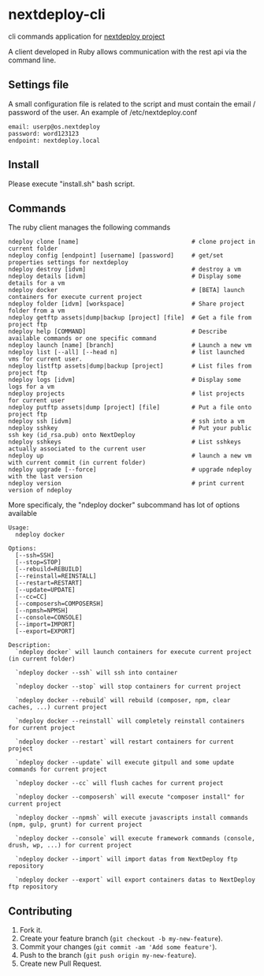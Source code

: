 # nextdeploy-cli

cli commands application for [nextdeploy project](https://github.com/ricofehr/nextdeploy)

A client developed in Ruby allows communication with the rest api via the command line.

## Settings file

A small configuration file is related to the script and must contain the email / password of the user.
An example of /etc/nextdeploy.conf
```
email: userp@os.nextdeploy
password: word123123
endpoint: nextdeploy.local
```

## Install

Please execute "install.sh" bash script.

## Commands

The ruby client manages the following commands
```
ndeploy clone [name]                                # clone project in current folder
ndeploy config [endpoint] [username] [password]     # get/set properties settings for nextdeploy
ndeploy destroy [idvm]                              # destroy a vm
ndeploy details [idvm]                              # Display some details for a vm
ndeploy docker                                      # [BETA] launch containers for execute current project
ndeploy folder [idvm] [workspace]                   # Share project folder from a vm
ndeploy getftp assets|dump|backup [project] [file]  # Get a file from project ftp
ndeploy help [COMMAND]                              # Describe available commands or one specific command
ndeploy launch [name] [branch]                      # Launch a new vm
ndeploy list [--all] [--head n]                     # list launched vms for current user.
ndeploy listftp assets|dump|backup [project]        # List files from project ftp
ndeploy logs [idvm]                                 # Display some logs for a vm
ndeploy projects                                    # list projects for current user
ndeploy putftp assets|dump [project] [file]         # Put a file onto project ftp
ndeploy ssh [idvm]                                  # ssh into a vm
ndeploy sshkey                                      # Put your public ssh key (id_rsa.pub) onto NextDeploy
ndeploy sshkeys                                     # List sshkeys actually associated to the current user
ndeploy up                                          # launch a new vm with current commit (in current folder)
ndeploy upgrade [--force]                           # upgrade ndeploy with the last version
ndeploy version                                     # print current version of ndeploy
```

More specificaly, the "ndeploy docker" subcommand has lot of options available
```
Usage:
  ndeploy docker

Options:
  [--ssh=SSH]
  [--stop=STOP]
  [--rebuild=REBUILD]
  [--reinstall=REINSTALL]
  [--restart=RESTART]
  [--update=UPDATE]
  [--cc=CC]
  [--composersh=COMPOSERSH]
  [--npmsh=NPMSH]
  [--console=CONSOLE]
  [--import=IMPORT]
  [--export=EXPORT]

Description:
  `ndeploy docker` will launch containers for execute current project (in current folder)

  `ndeploy docker --ssh` will ssh into container

  `ndeploy docker --stop` will stop containers for current project

  `ndeploy docker --rebuild` will rebuild (composer, npm, clear caches, ...) current project

  `ndeploy docker --reinstall` will completely reinstall containers for current project

  `ndeploy docker --restart` will restart containers for current project

  `ndeploy docker --update` will execute gitpull and some update commands for current project

  `ndeploy docker --cc` will flush caches for current project

  `ndeploy docker --composersh` will execute "composer install" for current project

  `ndeploy docker --npmsh` will execute javascripts install commands (npm, gulp, grunt) for current project

  `ndeploy docker --console` will execute framework commands (console, drush, wp, ...) for current project

  `ndeploy docker --import` will import datas from NextDeploy ftp repository

  `ndeploy docker --export` will export containers datas to NextDeploy ftp repository
```

## Contributing

1. Fork it.
2. Create your feature branch (`git checkout -b my-new-feature`).
3. Commit your changes (`git commit -am 'Add some feature'`).
4. Push to the branch (`git push origin my-new-feature`).
5. Create new Pull Request.
